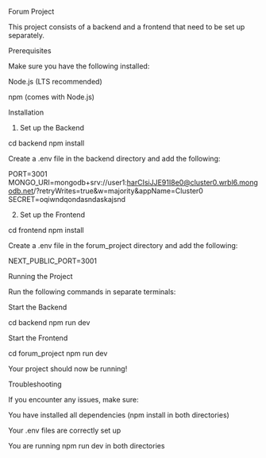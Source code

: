 Forum Project

This project consists of a backend and a frontend that need to be set up separately.

Prerequisites

Make sure you have the following installed:

Node.js (LTS recommended)

npm (comes with Node.js)

Installation

1. Set up the Backend

cd backend
npm install

Create a .env file in the backend directory and add the following:

PORT=3001
MONGO_URI=mongodb+srv://user1:harCIsiJJE91I8e0@cluster0.wrbl6.mongodb.net/?retryWrites=true&w=majority&appName=Cluster0
SECRET=oqiwndqondasndaskajsnd

2. Set up the Frontend

cd frontend
npm install

Create a .env file in the forum_project directory and add the following:

NEXT_PUBLIC_PORT=3001

Running the Project

Run the following commands in separate terminals:

Start the Backend

cd backend
npm run dev

Start the Frontend

cd forum_project
npm run dev

Your project should now be running!

Troubleshooting

If you encounter any issues, make sure:

You have installed all dependencies (npm install in both directories)

Your .env files are correctly set up

You are running npm run dev in both directories


